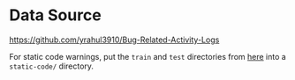 # Data Source

https://github.com/yrahul3910/Bug-Related-Activity-Logs

For static code warnings, put the `train` and `test` directories from [here](https://github.com/yrahul3910/static-code-warnings/tree/main/data/reimplemented_2016_manual) into a `static-code/` directory.
